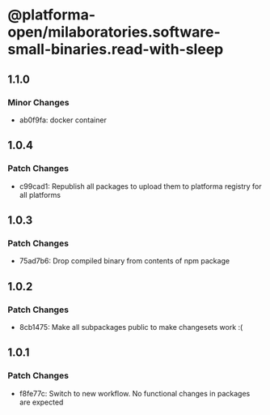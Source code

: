 # @platforma-open/milaboratories.software-small-binaries.read-with-sleep

## 1.1.0

### Minor Changes

- ab0f9fa: docker container

## 1.0.4

### Patch Changes

- c99cad1: Republish all packages to upload them to platforma registry for all platforms

## 1.0.3

### Patch Changes

- 75ad7b6: Drop compiled binary from contents of npm package

## 1.0.2

### Patch Changes

- 8cb1475: Make all subpackages public to make changesets work :(

## 1.0.1

### Patch Changes

- f8fe77c: Switch to new workflow. No functional changes in packages are expected
